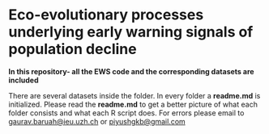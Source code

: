 # Eco-evolutionary processes underlying early warning signals of population decline



**In this repository- all the EWS code and the corresponding datasets are included** 

There are several datasets inside the folder. In every folder a **readme.md** is initialized. Please read the **readme.md** to get a better picture of what each folder consists and what each R script does. For errors please email to gaurav.baruah@ieu.uzh.ch or piyushgkb@gmail.com
